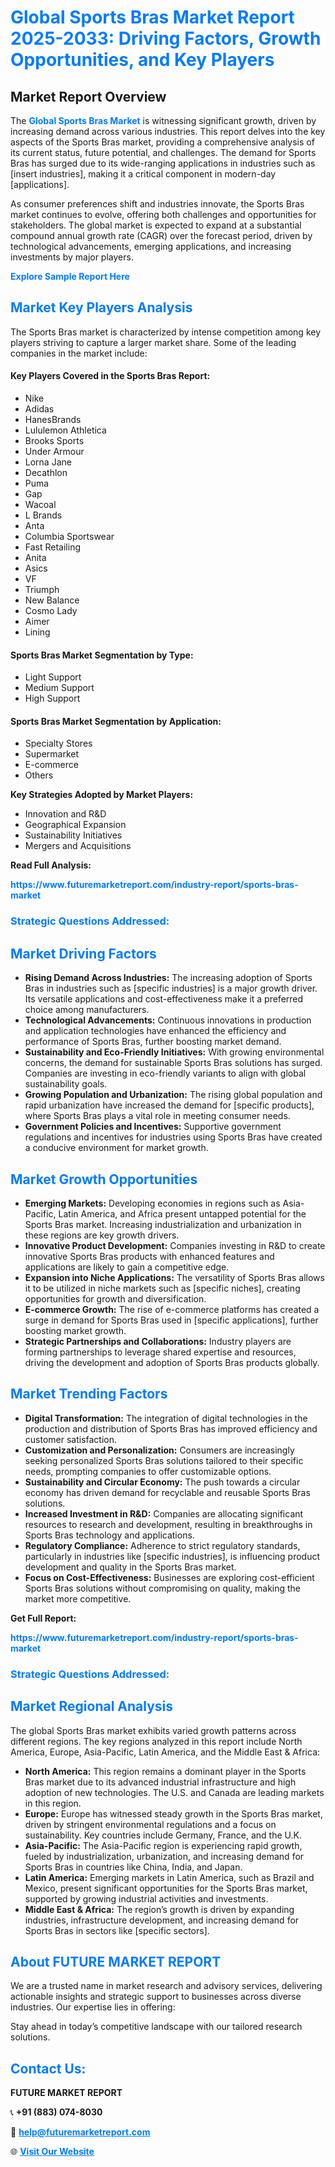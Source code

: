 <h1 style="color: #007BFF;">Global Sports Bras Market Report 2025-2033: Driving Factors, Growth Opportunities, and Key Players</h1>

<section id="overview">
<h2>Market Report Overview</h2>
<p>The <a href="https://www.futuremarketreport.com/industry-report/sports-bras-market" style="color: #007BFF; text-decoration: none;"><strong>Global Sports Bras Market</strong></a> is witnessing significant growth, driven by increasing demand across various industries. This report delves into the key aspects of the Sports Bras market, providing a comprehensive analysis of its current status, future potential, and challenges. The demand for Sports Bras has surged due to its wide-ranging applications in industries such as [insert industries], making it a critical component in modern-day [applications].</p>
<p>As consumer preferences shift and industries innovate, the Sports Bras market continues to evolve, offering both challenges and opportunities for stakeholders. The global market is expected to expand at a substantial compound annual growth rate (CAGR) over the forecast period, driven by technological advancements, emerging applications, and increasing investments by major players.</p>
</section>

<section id="overview">
<p><a href="https://www.futuremarketreport.com/request-sample/reportId=26540" style="color: #007BFF; text-decoration: none;"><strong>Explore Sample Report Here</strong></a></p>
</section>

<section id="key-players">
<h2 style="color: #007BFF;">Market Key Players Analysis</h2>
<p>The Sports Bras market is characterized by intense competition among key players striving to capture a larger market share. Some of the leading companies in the market include:</p>
<h4>Key Players Covered in the Sports Bras Report:</h4>
<ul><li>Nike</li><li>Adidas</li><li>HanesBrands</li><li>Lululemon Athletica</li><li>Brooks Sports</li><li>Under Armour</li><li>Lorna Jane</li><li>Decathlon</li><li>Puma</li><li>Gap</li><li>Wacoal</li><li>L Brands</li><li>Anta</li><li>Columbia Sportswear</li><li>Fast Retailing</li><li>Anita</li><li>Asics</li><li>VF</li><li>Triumph</li><li>New Balance</li><li>Cosmo Lady</li><li>Aimer</li><li>Lining</li></ul>
<h4>Sports Bras Market Segmentation by Type:</h4>
<ul><li>Light Support</li><li>Medium Support</li><li>High Support</li></ul>

<h4>Sports Bras Market Segmentation by Application:</h4>
<ul><li>Specialty Stores</li><li>Supermarket</li><li>E-commerce</li><li>Others</li></ul>
<p><strong>Key Strategies Adopted by Market Players:</strong></p>
<ul>
<li>Innovation and R&D</li>
<li>Geographical Expansion</li>
<li>Sustainability Initiatives</li>
<li>Mergers and Acquisitions</li>
</ul>
</section>

<section>
<p><strong>Read Full Analysis: </strong></p><a href="https://www.futuremarketreport.com/industry-report/sports-bras-market" style="color: #007BFF; text-decoration: none;"><strong>https://www.futuremarketreport.com/industry-report/sports-bras-market</strong></a>
<h3 style="color: #007BFF;">Strategic Questions Addressed:</h3>
</section>

<section id="driving-factors">
<h2 style="color: #007BFF;">Market Driving Factors</h2>
<ul>
<li><strong>Rising Demand Across Industries:</strong> The increasing adoption of Sports Bras in industries such as [specific industries] is a major growth driver. Its versatile applications and cost-effectiveness make it a preferred choice among manufacturers.</li>
<li><strong>Technological Advancements:</strong> Continuous innovations in production and application technologies have enhanced the efficiency and performance of Sports Bras, further boosting market demand.</li>
<li><strong>Sustainability and Eco-Friendly Initiatives:</strong> With growing environmental concerns, the demand for sustainable Sports Bras solutions has surged. Companies are investing in eco-friendly variants to align with global sustainability goals.</li>
<li><strong>Growing Population and Urbanization:</strong> The rising global population and rapid urbanization have increased the demand for [specific products], where Sports Bras plays a vital role in meeting consumer needs.</li>
<li><strong>Government Policies and Incentives:</strong> Supportive government regulations and incentives for industries using Sports Bras have created a conducive environment for market growth.</li>
</ul>
</section>

<section id="growth-opportunities">
<h2 style="color: #007BFF;">Market Growth Opportunities</h2>
<ul>
<li><strong>Emerging Markets:</strong> Developing economies in regions such as Asia-Pacific, Latin America, and Africa present untapped potential for the Sports Bras market. Increasing industrialization and urbanization in these regions are key growth drivers.</li>
<li><strong>Innovative Product Development:</strong> Companies investing in R&D to create innovative Sports Bras products with enhanced features and applications are likely to gain a competitive edge.</li>
<li><strong>Expansion into Niche Applications:</strong> The versatility of Sports Bras allows it to be utilized in niche markets such as [specific niches], creating opportunities for growth and diversification.</li>
<li><strong>E-commerce Growth:</strong> The rise of e-commerce platforms has created a surge in demand for Sports Bras used in [specific applications], further boosting market growth.</li>
<li><strong>Strategic Partnerships and Collaborations:</strong> Industry players are forming partnerships to leverage shared expertise and resources, driving the development and adoption of Sports Bras products globally.</li>
</ul>
</section>

<section id="trending-factors">
<h2 style="color: #007BFF;">Market Trending Factors</h2>
<ul>
<li><strong>Digital Transformation:</strong> The integration of digital technologies in the production and distribution of Sports Bras has improved efficiency and customer satisfaction.</li>
<li><strong>Customization and Personalization:</strong> Consumers are increasingly seeking personalized Sports Bras solutions tailored to their specific needs, prompting companies to offer customizable options.</li>
<li><strong>Sustainability and Circular Economy:</strong> The push towards a circular economy has driven demand for recyclable and reusable Sports Bras solutions.</li>
<li><strong>Increased Investment in R&D:</strong> Companies are allocating significant resources to research and development, resulting in breakthroughs in Sports Bras technology and applications.</li>
<li><strong>Regulatory Compliance:</strong> Adherence to strict regulatory standards, particularly in industries like [specific industries], is influencing product development and quality in the Sports Bras market.</li>
<li><strong>Focus on Cost-Effectiveness:</strong> Businesses are exploring cost-efficient Sports Bras solutions without compromising on quality, making the market more competitive.</li>
</ul>
</section>

<section>
<p><strong>Get Full Report: </strong></p><a href="https://www.futuremarketreport.com/industry-report/sports-bras-market" style="color: #007BFF; text-decoration: none;"><strong>https://www.futuremarketreport.com/industry-report/sports-bras-market</strong></a>
<h3 style="color: #007BFF;">Strategic Questions Addressed:</h3>
</section>


<section id="regional-analysis">
<h2 style="color: #007BFF;">Market Regional Analysis</h2>
<p>The global Sports Bras market exhibits varied growth patterns across different regions. The key regions analyzed in this report include North America, Europe, Asia-Pacific, Latin America, and the Middle East & Africa:</p>
<ul>
<li><strong>North America:</strong> This region remains a dominant player in the Sports Bras market due to its advanced industrial infrastructure and high adoption of new technologies. The U.S. and Canada are leading markets in this region.</li>
<li><strong>Europe:</strong> Europe has witnessed steady growth in the Sports Bras market, driven by stringent environmental regulations and a focus on sustainability. Key countries include Germany, France, and the U.K.</li>
<li><strong>Asia-Pacific:</strong> The Asia-Pacific region is experiencing rapid growth, fueled by industrialization, urbanization, and increasing demand for Sports Bras in countries like China, India, and Japan.</li>
<li><strong>Latin America:</strong> Emerging markets in Latin America, such as Brazil and Mexico, present significant opportunities for the Sports Bras market, supported by growing industrial activities and investments.</li>
<li><strong>Middle East & Africa:</strong> The region’s growth is driven by expanding industries, infrastructure development, and increasing demand for Sports Bras in sectors like [specific sectors].</li>
</ul>
</section>

<footer>
<h2 style="color: #007BFF;">About FUTURE MARKET REPORT</h2>
<p>We are a trusted name in market research and advisory services, delivering actionable insights and strategic support to businesses across diverse industries. Our expertise lies in offering:</p>

<p>Stay ahead in today’s competitive landscape with our tailored research solutions.</p>

<h2 style="color: #007BFF;">Contact Us:</h2>
<p><strong>FUTURE MARKET REPORT</strong></p>
<p>📞 <strong>+91 (883) 074-8030</strong></p>
<p>📧 <strong><a href="mailto:help@futuremarketreport.com" style="color: #007BFF;">help@futuremarketreport.com</a></strong></p>
<p>🌐 <strong><a href="https://www.futuremarketreport.com/" style="color: #007BFF;">Visit Our Website</a></strong></p>
</footer>